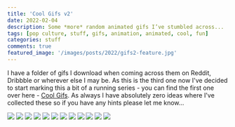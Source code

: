 ```yaml
---
title: 'Cool Gifs v2'
date: 2022-02-04
description: Some *more* random animated gifs I’ve stumbled across...
tags: [pop culture, stuff, gifs, animation, animated, cool, fun]
categories: stuff
comments: true
featured_image: '/images/posts/2022/gifs2-feature.jpg'
---
```


I have a folder of gifs I download when coming across them on Reddit, Dribbble or wherever else I may be. As this is the third one now I've decided to start marking this a bit of a running series - you can find the first one over here - [Cool Gifs](https://clintbird.com/blog/cool-gifs-post). As always I have absolutely zero ideas where I've collected these so if you have any hints please let me know...

<div class="gallery" data-columns="3">
	<img src="/images/posts/2022/gifs2-01.gif">
	<img src="/images/posts/2022/gifs2-02.gif">
	<img src="/images/posts/2022/gifs2-03.gif">
	<img src="/images/posts/2022/gifs2-04.gif">
	<img src="/images/posts/2022/gifs2-05.gif">
	<img src="/images/posts/2022/gifs2-06.gif">
	<img src="/images/posts/2022/gifs2-07.gif">
	<img src="/images/posts/2022/gifs2-08.gif">
	<img src="/images/posts/2022/gifs2-09.gif">
	<img src="/images/posts/2022/gifs2-10.gif">
	<img src="/images/posts/2022/gifs2-11.gif">
	<img src="/images/posts/2022/gifs2-12.gif">
</div>